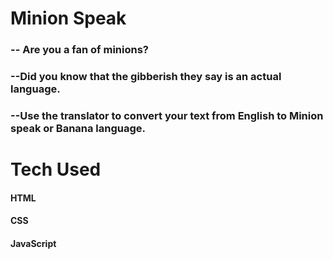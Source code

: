 <h1> Minion Speak </h1>
<h3> -- Are you a fan of minions? </h3>
<h3> --Did you know that the gibberish they say is an actual language.</h3> 
<h3> --Use the translator to convert your text from English to Minion speak or Banana language.</h3>

<h1> Tech Used </h1>
<h4> HTML</h4>
<h4> CSS</h4>
<h4> JavaScript</h4>
